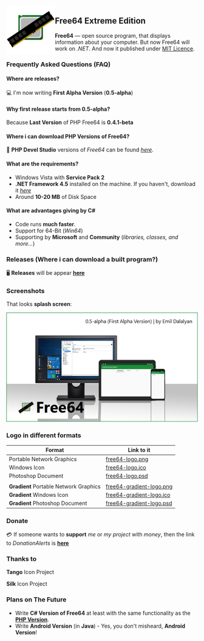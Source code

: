 <img width="128" height="128" align="left" alt="Free64 Logo"  src="free64-gradient-logo.png">

## Free64 Extreme Edition
**Free64** — open source program, that displays information about your computer. But now Free64 will work on *.NET*. And now it published under [MIT Licence](LICENSE).

### Frequently Asked Questions (FAQ)

#### Where are releases?
:computer: I'm now writing **First Alpha Version** (**0.5-alpha**)

#### Why first release starts from 0.5-alpha?
Because **Last Version** of PHP Free64 is **0.4.1-beta**

#### Where i can download PHP Versions of Free64?
:floppy_disk: **PHP Devel Studio** versions of *Free64* can be found *[here](https://github.com/emildalalyan/free64)*.

#### What are the requirements?
  - Windows Vista with **Service Pack 2**
  - **.NET Framework 4.5** installed on the machine. If you haven't, download it *[here](https://microsoft.com/download/details.aspx?id=30653)*
  - Around **10-20 MB** of Disk Space
  
#### What are advantages giving by C#
  - Code runs **much faster**.
  - Support for 64-Bit (*Win64*)
  - Supporting by **Microsoft** and **Community** (*libraries, classes, and more...*)

### Releases (Where i can download a built program?)
:desktop_computer: **Releases** will be appear **[here](http://github.com/emildalalyan/Free64-Sharp/releases)**

### Screenshots
That looks **splash screen**:

![Image](splash.png)

### Logo in different formats
  | Format | Link to it |
  | ------ | ------ |
  | Portable Network Graphics | [free64-logo.png](https://github.com/emildalalyan/free64/blob/master/free64-logo.png?raw=true) |
  | Windows Icon | [free64-logo.ico](https://github.com/emildalalyan/free64/blob/master/free64-logo.ico?raw=true) |
  | Photoshop Document | [free64-logo.psd](https://github.com/emildalalyan/free64/blob/master/free64-logo.psd?raw=true) |
  |||
  | **Gradient** Portable Network Graphics | [free64-gradient-logo.png](https://github.com/emildalalyan/free64/blob/master/free64-gradient-logo.png?raw=true) |
  | **Gradient** Windows Icon | [free64-gradient-logo.ico](https://github.com/emildalalyan/free64/blob/master/free64-gradient-logo.ico?raw=true) |
  | **Gradient** Photoshop Document | [free64-gradient-logo.psd](https://github.com/emildalalyan/free64/blob/master/free64-gradient-logo.psd?raw=true) |

### Donate
:credit_card: If someone wants to **support** *me* or *my project* with *money*, then the link to *DonationAlerts* is [**here**](https://donationalerts.com/r/emildalalyan)

### Thanks to
**Tango** Icon Project

**Silk** Icon Project

### Plans on The Future
  - Write **C# Version of Free64** at least with the same functionality as the [**PHP Version**](http://github.com/emildalalyan/free64).
  - Write **Android Version** (in **Java**) - Yes, you don't misheard, **Android Version**!
